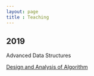 ```yaml
---
layout: page
title : Teaching
---
```


## 2019

Advanced Data Structures

[Design and Analysis of Algorithm](https://github.com/Ravitha/DAA/blob/master/SUMMARY.md)
